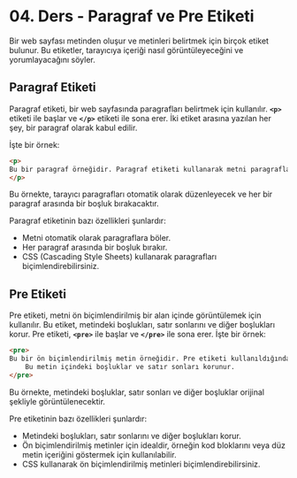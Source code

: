 # 04. Ders - Paragraf ve Pre Etiketi 

Bir web sayfası metinden oluşur ve metinleri belirtmek için birçok etiket bulunur. Bu etiketler, tarayıcıya içeriği nasıl görüntüleyeceğini ve yorumlayacağını söyler. 

## Paragraf Etiketi

Paragraf etiketi, bir web sayfasında paragrafları belirtmek için kullanılır. **`<p>`** etiketi ile başlar ve **`</p>`** etiketi ile sona erer. İki etiket arasına yazılan her şey, bir paragraf olarak kabul edilir.

İşte bir örnek:

~~~ HTML
<p>
Bu bir paragraf örneğidir. Paragraf etiketi kullanarak metni paragraflara bölebiliriz. Tarayıcı, paragrafları otomatik olarak düzenler ve aralarında bir boşluk bırakır.
</p>
~~~

Bu örnekte, tarayıcı paragrafları otomatik olarak düzenleyecek ve her bir paragraf arasında bir boşluk bırakacaktır.

Paragraf etiketinin bazı özellikleri şunlardır:

* Metni otomatik olarak paragraflara böler.
* Her paragraf arasında bir boşluk bırakır.
* CSS (Cascading Style Sheets) kullanarak paragrafları biçimlendirebilirsiniz.

## Pre Etiketi

Pre etiketi, metni ön biçimlendirilmiş bir alan içinde görüntülemek için kullanılır. Bu etiket, metindeki boşlukları, satır sonlarını ve diğer boşlukları korur. Pre etiketi, **`<pre>`** ile başlar ve **`</pre>`**  ile sona erer. İşte bir örnek:

~~~ HTML
<pre>
Bu bir ön biçimlendirilmiş metin örneğidir. Pre etiketi kullanıldığında, metindeki boşluklar ve satır sonları korunur.
    Bu metin içindeki boşluklar ve satır sonları korunur.
</pre>
~~~

Bu örnekte, metindeki boşluklar, satır sonları ve diğer boşluklar orijinal şekliyle görüntülenecektir.

Pre etiketinin bazı özellikleri şunlardır:

* Metindeki boşlukları, satır sonlarını ve diğer boşlukları korur.
* Ön biçimlendirilmiş metinler için idealdir, örneğin kod bloklarını veya düz metin içeriğini göstermek için kullanılabilir.
* CSS kullanarak ön biçimlendirilmiş metinleri biçimlendirebilirsiniz.